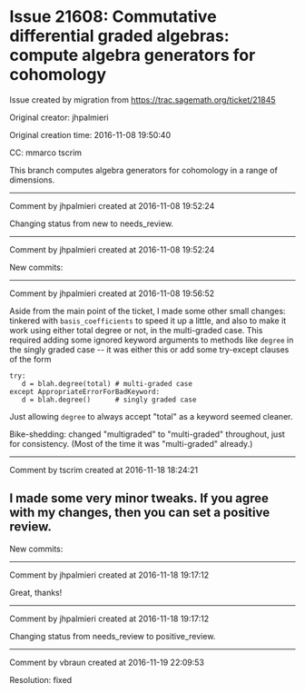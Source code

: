 # Issue 21608: Commutative differential graded algebras: compute algebra generators for cohomology

Issue created by migration from https://trac.sagemath.org/ticket/21845

Original creator: jhpalmieri

Original creation time: 2016-11-08 19:50:40

CC:  mmarco tscrim

This branch computes algebra generators for cohomology in a range of dimensions.


---

Comment by jhpalmieri created at 2016-11-08 19:52:24

Changing status from new to needs_review.


---

Comment by jhpalmieri created at 2016-11-08 19:52:24

New commits:


---

Comment by jhpalmieri created at 2016-11-08 19:56:52

Aside from the main point of the ticket, I made some other small changes: tinkered with `basis_coefficients` to speed it up a little, and also to make it work using either total degree or not, in the multi-graded case. This required adding some ignored keyword arguments to methods like `degree` in the singly graded case -- it was either this or add some try-except clauses of the form

```
try:
   d = blah.degree(total) # multi-graded case
except AppropriateErrorForBadKeyword:
   d = blah.degree()      # singly graded case
```

Just allowing `degree` to always accept "total" as a keyword seemed cleaner.

Bike-shedding: changed "multigraded" to "multi-graded" throughout, just for consistency. (Most of the time it was "multi-graded" already.)


---

Comment by tscrim created at 2016-11-18 18:24:21

I made some very minor tweaks. If you agree with my changes, then you can set a positive review.
----
New commits:


---

Comment by jhpalmieri created at 2016-11-18 19:17:12

Great, thanks!


---

Comment by jhpalmieri created at 2016-11-18 19:17:12

Changing status from needs_review to positive_review.


---

Comment by vbraun created at 2016-11-19 22:09:53

Resolution: fixed
